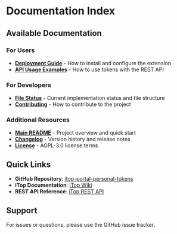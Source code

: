 # Documentation Index

## Available Documentation

### For Users

- **[Deployment Guide](DEPLOYMENT.md)** - How to install and configure the extension
- **[API Usage Examples](../README.md#api-authentication)** - How to use tokens with the REST API

### For Developers

- **[File Status](FILE_STATUS.md)** - Current implementation status and file structure
- **[Contributing](../README.md#contributing)** - How to contribute to the project

### Additional Resources

- **[Main README](../README.md)** - Project overview and quick start
- **[Changelog](../CHANGELOG.md)** - Version history and release notes
- **[License](../LICENSE)** - AGPL-3.0 license terms

## Quick Links

- **GitHub Repository**: [itop-portal-personal-tokens](https://github.com/[YOUR_USERNAME]/itop-portal-personal-tokens)
- **iTop Documentation**: [iTop Wiki](https://www.itophub.io/wiki/)
- **REST API Reference**: [iTop REST API](https://www.itophub.io/wiki/page?id=latest:advancedtopics:rest_json)

## Support

For issues or questions, please use the GitHub issue tracker.